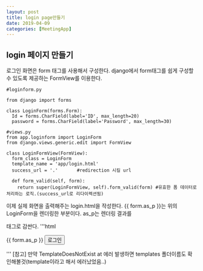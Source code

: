 ```yaml
---
layout: post
title: login page만들기
date: 2019-04-09
categories: [MeetingApp]
---
```


## login 페이지 만들기
로그인 화면은 form 태그를 사용해서 구성한다. django에서 form태그를 쉽게 구성할 수 있도록 제공하는 FormView를 이용한다.
```vim
#loginform.py

from django import forms

class LoginForm(forms.Form):
  Id = forms.CharField(label='ID', max_length=20)
  password = forms.CharField(label='Password', max_length=30)
  
#views.py
from app.loginform import LoginForm
from django.views.generic.edit import FormView

class LoginFormView(FormView):
  form_class = LoginForm
  template_name = 'app/login.html'
  success_url = '.'       #redirection 시킬 url
  
  def form_valid(self, form):
    return super(LoginFormView, self).form_valid(form) #유효한 폼 데이터로 처리하는 로직.(success_url로 리다이렉션됨)
```
이제 실제 화면을 출력해주는 login.html을 작성한다. {{ form.as_p }}는 위의 LoginForm을 렌더링한 부분이다. as_p는 렌더링 결과를 <p>태그로 감싼다.
'''html
<form action="/app/login" method="post">
   {{ form.as_p }}
    <input type="submit" value="로그인"/>
</form>
'''
[참고] 만약 TemplateDoesNotExist at 에러 발생하면 templates 폴더이름도 확인해볼것(template이라고 해서 에러났었음..)

